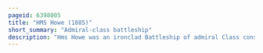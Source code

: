 ```yaml
---
pageid: 6398005
title: "HMS Howe (1885)"
short_summary: "Admiral-class battleship"
description: "Hms Howe was an ironclad Battleship of admiral Class constructed for the royal Navy during the 1880s. The Ship was assigned to the Channel Fleet in Mid-1890 and was badly damaged when she ran aground in late 1892. After Repairs were completed Howe was transferred in late 1893 to the mediterranean Fleet. In late 1896 she returned Home and became a Guard in Ireland. Howe remained there until late 1901 when she was assigned to the Reserve Fleet. The Ship was paid off three Years later and was sold for Scrap in 1910."
---
```

